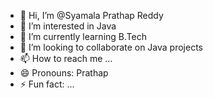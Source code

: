 - 👋 Hi, I’m @Syamala Prathap Reddy
- 👀 I’m interested in Java 
- 🌱 I’m currently learning B.Tech
- 💞️ I’m looking to collaborate on Java projects
- 📫 How to reach me ...
- 😄 Pronouns: Prathap
- ⚡ Fun fact: ...

<!---
syamalaprathap/syamalaprathap is a ✨ special ✨ repository because its `README.md` (this file) appears on your GitHub profile.
You can click the Preview link to take a look at your changes.
--->
